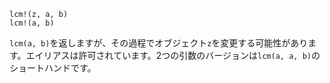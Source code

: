 ```
lcm!(z, a, b)
lcm!(a, b)
```

`lcm(a, b)`を返しますが、その過程でオブジェクト`z`を変更する可能性があります。エイリアスは許可されています。2つの引数のバージョンは`lcm(a, a, b)`のショートハンドです。
